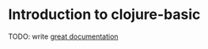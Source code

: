 # Introduction to clojure-basic

TODO: write [great documentation](http://jacobian.org/writing/what-to-write/)
